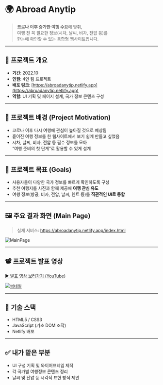 # 🌍 Abroad Anytip

> **코로나 이후 증가한 여행 수요**에 맞춰,  
> 여행 전 꼭 필요한 정보(시차, 날씨, 비자, 전압 등)를  
> 한눈에 확인할 수 있는 통합형 웹사이트입니다.

---

## 📌 프로젝트 개요

- **기간**: 2022.10
- **인원**: 4인 팀 프로젝트
- **배포 링크**: [https://abroadanytip.netlify.app](https://abroadanytip.netlify.app)
- **역할**: UI 기획 및 페이지 설계, 국가 정보 콘텐츠 구성

---

## 🧠 프로젝트 배경 (Project Motivation)

- 코로나 이후 다시 여행에 관심이 높아질 것으로 예상됨  
- 흩어진 여행 정보를 한 웹사이트에서 보기 쉽게 만들고 싶었음  
- 시차, 날씨, 비자, 전압 등 필수 정보를 모아  
  “여행 준비의 첫 단계”로 활용할 수 있게 설계

---

## 🎯 프로젝트 목표 (Goals)

- 사용자들이 다양한 국가 정보를 빠르게 확인하도록 구성
- 추천 여행지를 사진과 함께 제공해 **여행 관심 유도**
- 여행 정보(항공, 비자, 전압, 날씨, 렌트 등)를 **직관적인 UI로 통합**

---

## 🖼️ 주요 결과 화면 (Main Page)

> 실제 서비스: https://abroadanytip.netlify.app/index.html

![MainPage](https://github.com/JungyoYang/JungyoYang/blob/main/assets/anytip_preview.png?raw=true)

---

## 📽️ 프로젝트 발표 영상

[▶ 발표 영상 보러가기 (YouTube)](https://youtu.be/your_video_id)

[![썸네일](https://img.youtube.com/vi/your_video_id/hqdefault.jpg)](https://youtu.be/your_video_id)

---

## 🧾 기술 스택

- HTML5 / CSS3
- JavaScript (기초 DOM 조작)
- Netlify 배포

---

## ✅ 내가 맡은 부분

- UI 구성 기획 및 와이어프레임 제작
- 각 국가별 여행정보 콘텐츠 정리
- 날씨 및 전압 등 시각적 표현 방식 제안
